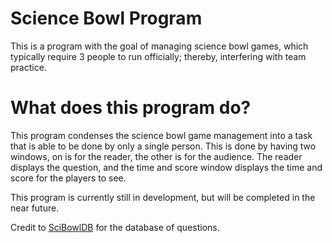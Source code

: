 # Science Bowl Program
This is a program with the goal of managing science bowl games, which typically require 3 people to run officially; thereby, interfering with team practice. 

# What does this program do?
This program condenses the science bowl game management into a task that is able to be done by only a single person. This is done by having two windows, on is for the reader, the other is for the audience. The reader displays the question, and the time and score window displays the time and score for the players to see.

This program is currently still in development, but will be completed in the near future.

Credit to [SciBowlDB](https://scibowldb.com/) for the database of questions. 
